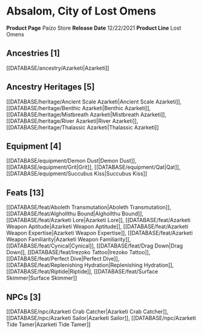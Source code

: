 ﻿---
id: '108'
name: Absalom, City of Lost Omens
rarity: Common
type: Source

---
# Absalom, City of Lost Omens

**Product Page** Paizo Store
**Release Date** 12/22/2021
**Product Line** Lost Omens

## Ancestries [1]

[[DATABASE/ancestry/Azarketi|Azarketi]]

## Ancestry Heritages [5]

[[DATABASE/heritage/Ancient Scale Azarketi|Ancient Scale Azarketi]], [[DATABASE/heritage/Benthic Azarketi|Benthic Azarketi]], [[DATABASE/heritage/Mistbreath Azarketi|Mistbreath Azarketi]], [[DATABASE/heritage/River Azarketi|River Azarketi]], [[DATABASE/heritage/Thalassic Azarketi|Thalassic Azarketi]]

## Equipment [4]

[[DATABASE/equipment/Demon Dust|Demon Dust]], [[DATABASE/equipment/Grit|Grit]], [[DATABASE/equipment/Qat|Qat]], [[DATABASE/equipment/Succubus Kiss|Succubus Kiss]]

## Feats [13]

[[DATABASE/feat/Aboleth Transmutation|Aboleth Transmutation]], [[DATABASE/feat/Alghollthu Bound|Alghollthu Bound]], [[DATABASE/feat/Azarketi Lore|Azarketi Lore]], [[DATABASE/feat/Azarketi Weapon Aptitude|Azarketi Weapon Aptitude]], [[DATABASE/feat/Azarketi Weapon Expertise|Azarketi Weapon Expertise]], [[DATABASE/feat/Azarketi Weapon Familiarity|Azarketi Weapon Familiarity]], [[DATABASE/feat/Cynical|Cynical]], [[DATABASE/feat/Drag Down|Drag Down]], [[DATABASE/feat/Irezoko Tattoo|Irezoko Tattoo]], [[DATABASE/feat/Perfect Dive|Perfect Dive]], [[DATABASE/feat/Replenishing Hydration|Replenishing Hydration]], [[DATABASE/feat/Riptide|Riptide]], [[DATABASE/feat/Surface Skimmer|Surface Skimmer]]

## NPCs [3]

[[DATABASE/npc/Azarketi Crab Catcher|Azarketi Crab Catcher]], [[DATABASE/npc/Azarketi Sailor|Azarketi Sailor]], [[DATABASE/npc/Azarketi Tide Tamer|Azarketi Tide Tamer]]